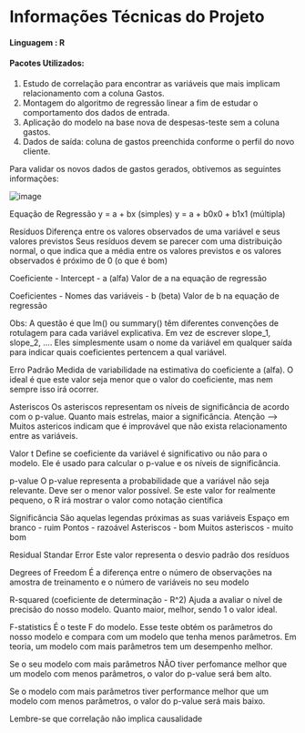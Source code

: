 # Informações Técnicas do Projeto

#### Linguagem : R
#### Pacotes Utilizados: 

1. Estudo de correlação para encontrar as variáveis que mais implicam relacionamento com a coluna Gastos.
2. Montagem do algoritmo de regressão linear a fim de estudar o comportamento dos dados de entrada.
3. Aplicação do modelo na base nova de despesas-teste sem a coluna gastos.
4. Dados de saída: coluna de gastos preenchida conforme o perfil do novo cliente.

Para validar os novos dados de gastos gerados, obtivemos as seguintes informações:

![image](https://user-images.githubusercontent.com/119424591/207580220-ae405880-3476-441e-8c8a-cd5e2692f55c.png)


Equação de Regressão
y = a + bx (simples)
y = a + b0x0 + b1x1 (múltipla)

Resíduos
Diferença entre os valores observados de uma variável e seus valores previstos
Seus resíduos devem se parecer com uma distribuição normal, o que indica
que a média entre os valores previstos e os valores observados é próximo de 0 (o que é bom)

Coeficiente - Intercept - a (alfa)
Valor de a na equação de regressão

Coeficientes - Nomes das variáveis - b (beta)
Valor de b na equação de regressão

Obs: A questão é que lm() ou summary() têm diferentes convenções de 
rotulagem para cada variável explicativa. 
Em vez de escrever slope_1, slope_2, .... 
Eles simplesmente usam o nome da variável em qualquer saída para 
indicar quais coeficientes pertencem a qual variável.

Erro Padrão
Medida de variabilidade na estimativa do coeficiente a (alfa). O ideal é que este valor 
seja menor que o valor do coeficiente, mas nem sempre isso irá ocorrer.

Asteriscos 
Os asteriscos representam os níveis de significância de acordo com o p-value.
Quanto mais estrelas, maior a significância.
Atenção --> Muitos astericos indicam que é improvável que não exista 
relacionamento entre as variáveis.

Valor t
Define se coeficiente da variável é significativo ou não para o modelo. 
Ele é usado para calcular o p-value e os níveis de significância.

p-value
O p-value representa a probabilidade que a variável não seja relevante. 
Deve ser o menor valor possível. 
Se este valor for realmente pequeno, o R irá mostrar o valor 
como notação científica

Significância
São aquelas legendas próximas as suas variáveis
Espaço em branco - ruim
Pontos - razoável
Asteriscos - bom
Muitos asteriscos - muito bom

Residual Standar Error
Este valor representa o desvio padrão dos resíduos

Degrees of Freedom
É a diferença entre o número de observações na amostra de treinamento 
e o número de variáveis no seu modelo

R-squared (coeficiente de determinação - R^2)
Ajuda a avaliar o nível de precisão do nosso modelo. 
Quanto maior, melhor, sendo 1 o valor ideal.

F-statistics
É o teste F do modelo. Esse teste obtém os parâmetros do nosso modelo 
e compara com um modelo que tenha menos parâmetros.
Em teoria, um modelo com mais parâmetros tem um desempenho melhor. 

Se o seu modelo com mais parâmetros NÃO tiver perfomance
melhor que um modelo com menos parâmetros, o valor do p-value será bem alto. 

Se o modelo com mais parâmetros tiver performance
melhor que um modelo com menos parâmetros, o valor do p-value será mais baixo.

Lembre-se que correlação não implica causalidade
